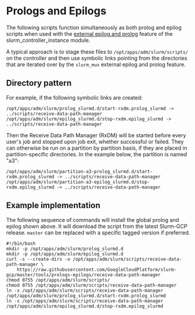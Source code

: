 # Prologs and Epilogs

The following scripts function simultaneously as both prolog and epilog scripts
when used with the [external epilog and prolog][epe] feature of the
slurm_controller_instance module.

A typical approach is to stage these files to `/opt/apps/adm/slurm/scripts/` on
the controller and then use symbolic links pointing from the directories that
are iterated over by the `slurm_mux` external epilog and prolog feature.

## Directory pattern

For example, if the following symbolic links are created:

```
/opt/apps/adm/slurm/prolog_slurmd.d/start-rxdm.prolog_slurmd -> ../scripts/receive-data-path-manager
/opt/apps/adm/slurm/epilog_slurmd.d/stop-rxdm.epilog_slurmd -> ../scripts/receive-data-path-manager
```

Then the Receive Data Path Manager (RxDM) will be started before every user's
job and stopped upon job exit, whether successful or failed. They can otherwise
be run on a partition by partition basis, if they are placed in
partition-specific directories. In the example below, the partition is named
"a3":

```
/opt/apps/adm/slurm/partition-a3-prolog_slurmd.d/start-rxdm.prolog_slurmd -> ../scripts/receive-data-path-manager
/opt/apps/adm/slurm/partition-a3-epilog_slurmd.d/stop-rxdm.epilog_slurmd -> ../scripts/receive-data-path-manager
```

## Example implementation

The following sequence of commands will install the global prolog and epilog
shown above. It will download the script from the latest Slurm-GCP release.
`master` can be replaced with a specific tagged version if preferred.

```shell
#!/bin/bash
mkdir -p /opt/apps/adm/slurm/prolog_slurmd.d
mkdir -p /opt/apps/adm/slurm/epilog_slurmd.d
curl -s --create-dirs -o /opt/apps/adm/slurm/scripts/receive-data-path-manager \
    https://raw.githubusercontent.com/GoogleCloudPlatform/slurm-gcp/master/tools/prologs-epilogs/receive-data-path-manager
chmod 0755 /opt/apps/adm/slurm/scripts/
chmod 0755 /opt/apps/adm/slurm/scripts/receive-data-path-manager
ln -s /opt/apps/adm/slurm/scripts/receive-data-path-manager /opt/apps/adm/slurm/prolog_slurmd.d/start-rxdm.prolog_slurmd
ln -s /opt/apps/adm/slurm/scripts/receive-data-path-manager /opt/apps/adm/slurm/epilog_slurmd.d/stop-rxdm.epilog_slurmd
```

[epe]: ../../terraform/slurm_cluster/modules/slurm_files/README_TF.md#input_enable_external_prolog_epilog
